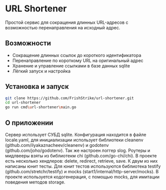 # URL Shortener

Простой сервис для сокращения длинных URL-адресов с возможностью перенаправления на исходный адрес.  

## Возможности
- Сокращение длинных ссылок до короткого идентификатора  
- Перенаправление по короткому URL на оригинальный адрес  
- Хранение и управление ссылками в базе данных sqlite
- Лёгкий запуск и настройка  

## Установка и запуск
```bash
git clone https://github.com/FrishStrike/url-shortener.git
cd url-shortener
go run cmd\url-shortener\main.go
```

## О приложении
Сервер использует СУБД sqlite. Конфигурация находится в файле locale.yaml, для инициализации использует библиотеки cleanenv (github.com/ilyakaznacheev/cleanenv) и godotenv (github.com/joho/godotenv). Так же настроен логгер slog. Роутеры и мидлвееры взяты из библиотекм chi (github.com/go-chi/chi). В проекте есть несколько хендлеров: delete, redirect, retrieve, save. К двум из них написаны юнит тесты. Для юнит тестов используются библиотека testify (github.com/stretchr/testify) и mocks (start1/internal/http-server/mocks). В проекте используется кодогенерация, с помощью mocks, для имитации поведения методов storage.
